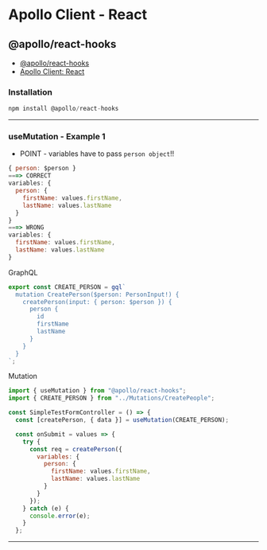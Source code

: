 # Apollo Client - React

## @apollo/react-hooks

- [@apollo/react-hooks]()
- [Apollo Client: React](https://www.apollographql.com/docs/react/)

### Installation

```js
npm install @apollo/react-hooks
```
<hr />

### useMutation - Example 1

- POINT - variables have to pass `person object`!!
```js
{ person: $person }
===> CORRECT
variables: {
  person: {
    firstName: values.firstName,
    lastName: values.lastName
  }
}
===> WRONG
variables: {
  firstName: values.firstName,
  lastName: values.lastName
}
```

GraphQL
```js
export const CREATE_PERSON = gql`
  mutation CreatePerson($person: PersonInput!) {
    createPerson(input: { person: $person }) {
      person {
        id
        firstName
        lastName
      }
    }
  }
`;
```

Mutation
```js
import { useMutation } from "@apollo/react-hooks";
import { CREATE_PERSON } from "../Mutations/CreatePeople";

const SimpleTestFormController = () => {
  const [createPerson, { data }] = useMutation(CREATE_PERSON);

  const onSubmit = values => {
    try {
      const req = createPerson({
        variables: {
          person: {
            firstName: values.firstName,
            lastName: values.lastName
          }
        }
      });
    } catch (e) {
      console.error(e);
    }
  };
```
<hr />

